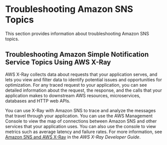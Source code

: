 # Troubleshooting Amazon SNS Topics<a name="sns-troubleshooting"></a>

This section provides information about troubleshooting Amazon SNS topics\.

## Troubleshooting Amazon Simple Notification Service Topics Using AWS X\-Ray<a name="sns-troubleshooting-using-x-ray"></a>

AWS X\-Ray collects data about requests that your application serves, and lets you view and filter data to identify potential issues and opportunities for optimization\. For any traced request to your application, you can see detailed information about the request, the response, and the calls that your application makes to downstream AWS resources, microservices, databases and HTTP web APIs\.

You can use X\-Ray with Amazon SNS to trace and analyze the messages that travel through your application\. You can use the AWS Management Console to view the map of connections between Amazon SNS and other services that your application uses\. You can also use the console to view metrics such as average latency and failure rates\. For more information, see [Amazon SNS and AWS X\-Ray](https://docs.aws.amazon.com/xray/latest/devguide/xray-services-sns.html) in the *AWS X\-Ray Developer Guide*\.